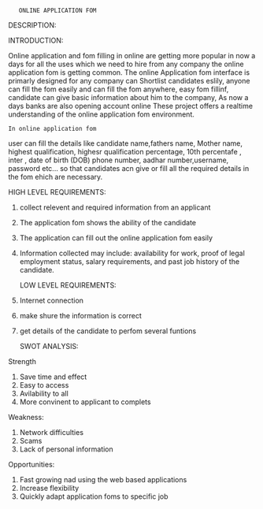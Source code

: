 
       ONLINE APPLICATION FOM
  DESCRIPTION:

   INTRODUCTION:


Online application and fom filling in online are getting more popular in now a days for all the uses which we need to hire from any company the online application fom is getting common. The online Application fom interface is primarly designed for any company can  Shortlist candidates eslily, anyone can fill the fom easily and can fill the fom anywhere, easy fom fillinf, candidate can give basic information about him to the company, As now a days banks are also opening account online  These project offers a realtime understanding of the online application fom environment.

    In online application fom

user can fill the details like candidate name,fathers name, Mother name, highest qualification, highesr qualification percentage, 10th percentafe , inter , date of birth (DOB) phone number, aadhar number,username, password etc... so that candidates acn give or fill all the required details in the fom ehich are necessary.
 
 
  HIGH LEVEL REQUIREMENTS:
 
1. collect relevent and required information from an applicant
2. The application fom shows the ability of the candidate
3. The application can fill out the online application fom easily
4. Information collected may include: availability for work, proof of legal employment status, salary requirements, and past job history of the candidate.
 
 
   LOW LEVEL REQUIREMENTS:
 
 1. Internet connection 
 2. make shure the information is correct 
 3. get details of the candidate to perfom several funtions 


    SWOT ANALYSIS:
    
Strength
 
1. Save time and effect
2. Easy to access
3. Avilability to all
4. More convinent to applicant to complets


Weakness:

1. Network difficulties
2. Scams
3. Lack of personal information

Opportunities:

1. Fast growing nad using the web based applications 
2. Increase flexibility 
3. Quickly adapt application foms to specific job




 
    
  
  
    
 
 
 
 
